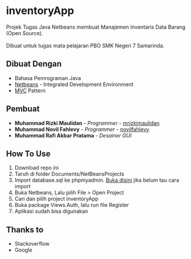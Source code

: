 # inventoryApp
Projek Tugas Java Netbeans membuat Manajemen Inventaris Data Barang (Open Source).
<br /><br />
Dibuat untuk tugas mata pelajaran PBO SMK Negeri 7 Samarinda.

## Dibuat Dengan
* Bahasa Pemrograman Java
* [Netbeans](https://netbeans.org/) - Integrated Development Environment
* [MVC](https://id.m.wikipedia.org/wiki/MVC) Pattern

## Pembuat
* **Muhammad Rizki Maulidan** - *Programmer* - [mrizkimaulidan](https://github.com/mrizkimaulidan)
* **Muhammad Novil Fahlevy** - *Programmer* - [novilfahlevy](https://github.com/novilfahlevy)
* **Muhammad Rafi Akbar Pratama** - *Desainer GUI*

## How To Use
1. Download repo ini
2. Taruh di folder Documents/NetBeansProjects
3. Import database.sql ke phpmyadmin. [Buka disini](https://www.niagahoster.co.id/blog/cara-import-database-mysql/) jika belum tau cara import
4. Buka Netbeans, Lalu pilih File > Open Project
5. Cari dan pilih project inventoryApp
6. Buka package Views.Auth, lalu run file Register
7. Aplikasi sudah bisa digunakan

## Thanks to
* Stackoverflow
* Google
